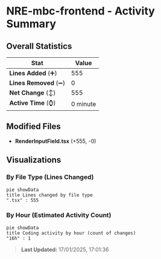 # NRE-mbc-frontend - Activity Summary 

## Overall Statistics

| Stat                   | Value                                                             |
| ---------------------- | ----------------------------------------------------------------- |
| **Lines Added** (➕)   | 555                                          |
| **Lines Removed** (➖) | 0                                        |
| **Net Change** (↕)    | 555                |
| **Active Time** (⌚)   | 0 minute |


## Modified Files
- **RenderInputField.tsx** (+555, -0)

## Visualizations

### By File Type (Lines Changed)

```mermaid
pie showData
title Lines changed by file type
".tsx" : 555
```

### By Hour (Estimated Activity Count)

```mermaid
pie showData
title Coding activity by hour (count of changes)
"16h" : 1
```


> **Last Updated:** 17/01/2025, 17:01:36